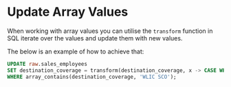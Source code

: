 # Update Array Values

When working with array values you can utilise the `transform` function in SQL iterate over the values and update them with new values.

The below is an example of how to achieve that:

```sql
UPDATE raw.sales_employees
SET destination_coverage = transform(destination_coverage, x -> CASE WHEN x = 'WLIC SCO' THEN 'WLIC' ELSE x END)
WHERE array_contains(destination_coverage, 'WLIC SCO');
```